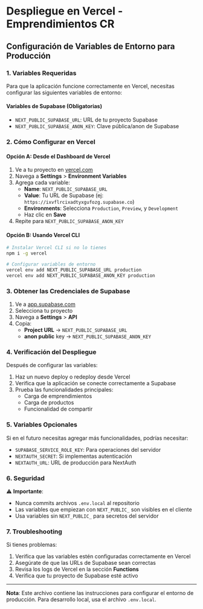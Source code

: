 # Despliegue en Vercel - Emprendimientos CR

## Configuración de Variables de Entorno para Producción

### 1. Variables Requeridas

Para que la aplicación funcione correctamente en Vercel, necesitas configurar las siguientes variables de entorno:

#### Variables de Supabase (Obligatorias)
- `NEXT_PUBLIC_SUPABASE_URL`: URL de tu proyecto Supabase
- `NEXT_PUBLIC_SUPABASE_ANON_KEY`: Clave pública/anon de Supabase

### 2. Cómo Configurar en Vercel

#### Opción A: Desde el Dashboard de Vercel
1. Ve a tu proyecto en [vercel.com](https://vercel.com)
2. Navega a **Settings** > **Environment Variables**
3. Agrega cada variable:
   - **Name**: `NEXT_PUBLIC_SUPABASE_URL`
   - **Value**: Tu URL de Supabase (ej: `https://ixvflrcixadtyxgufozg.supabase.co`)
   - **Environments**: Selecciona `Production`, `Preview`, y `Development`
   - Haz clic en **Save**
4. Repite para `NEXT_PUBLIC_SUPABASE_ANON_KEY`

#### Opción B: Usando Vercel CLI
```bash
# Instalar Vercel CLI si no lo tienes
npm i -g vercel

# Configurar variables de entorno
vercel env add NEXT_PUBLIC_SUPABASE_URL production
vercel env add NEXT_PUBLIC_SUPABASE_ANON_KEY production
```

### 3. Obtener las Credenciales de Supabase

1. Ve a [app.supabase.com](https://app.supabase.com)
2. Selecciona tu proyecto
3. Navega a **Settings** > **API**
4. Copia:
   - **Project URL** → `NEXT_PUBLIC_SUPABASE_URL`
   - **anon public** key → `NEXT_PUBLIC_SUPABASE_ANON_KEY`

### 4. Verificación del Despliegue

Después de configurar las variables:
1. Haz un nuevo deploy o redeploy desde Vercel
2. Verifica que la aplicación se conecte correctamente a Supabase
3. Prueba las funcionalidades principales:
   - Carga de emprendimientos
   - Carga de productos
   - Funcionalidad de compartir

### 5. Variables Opcionales

Si en el futuro necesitas agregar más funcionalidades, podrías necesitar:

- `SUPABASE_SERVICE_ROLE_KEY`: Para operaciones del servidor
- `NEXTAUTH_SECRET`: Si implementas autenticación
- `NEXTAUTH_URL`: URL de producción para NextAuth

### 6. Seguridad

⚠️ **Importante**: 
- Nunca commits archivos `.env.local` al repositorio
- Las variables que empiezan con `NEXT_PUBLIC_` son visibles en el cliente
- Usa variables sin `NEXT_PUBLIC_` para secretos del servidor

### 7. Troubleshooting

Si tienes problemas:
1. Verifica que las variables estén configuradas correctamente en Vercel
2. Asegúrate de que las URLs de Supabase sean correctas
3. Revisa los logs de Vercel en la sección **Functions**
4. Verifica que tu proyecto de Supabase esté activo

---

**Nota**: Este archivo contiene las instrucciones para configurar el entorno de producción. Para desarrollo local, usa el archivo `.env.local`.